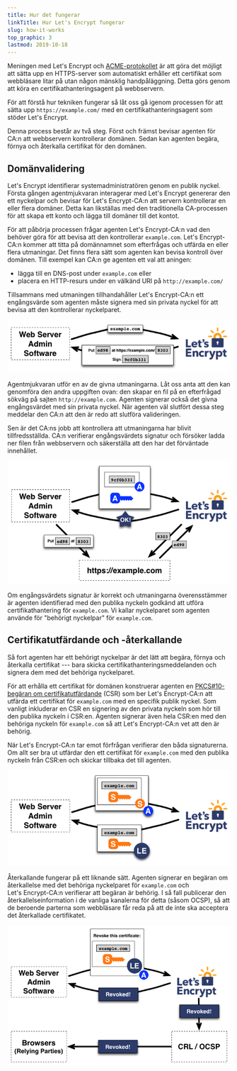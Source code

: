 ```yaml
---
title: Hur det fungerar
linkTitle: Hur Let's Encrypt fungerar
slug: how-it-works
top_graphic: 3
lastmod: 2019-10-18
---
```


Meningen med Let's&nbsp;Encrypt och
[ACME-protokollet](https://ietf-wg-acme.github.io/acme/) är att göra det möjligt
att sätta upp en HTTPS-server som automatiskt erhåller ett certifikat som
webbläsare litar på utan någon mänsklig handpåläggning. Detta görs genom att
köra en certifikathanteringsagent på webbservern.

För att förstå hur tekniken fungerar så låt oss gå igenom processen för att
sätta upp `https://example.com/` med en certifikathanteringsagent som stöder
Let's&nbsp;Encrypt.

Denna process består av två steg. Först och främst bevisar agenten för CA:n att
webbservern kontrollerar domänen. Sedan kan agenten begära, förnya och återkalla
certifikat för den domänen.

## Domänvalidering

Let's&nbsp;Encrypt identifierar systemadministratören genom en publik nyckel.
Första gången agentmjukvaran interagerar med Let's&nbsp;Encrypt genererar den
ett nyckelpar och bevisar för Let's&nbsp;Encrypt-CA:n att servern kontrollerar
en eller flera domäner. Detta kan likställas med den traditionella CA-processen
för att skapa ett konto och lägga till domäner till det kontot.

För att påbörja processen frågar agenten Let's Encrypt-CA:n vad den behöver göra
för att bevisa att den kontrollerar `example.com`. Let's Encrypt-CA:n kommer att
titta på domännamnet som efterfrågas och utfärda en eller flera utmaningar. Det
finns flera sätt som agenten kan bevisa kontroll över domänen. Till exempel kan
CA:n ge agenten ett val att aningen:

* lägga till en DNS-post under `example.com` eller
* placera en HTTP-resurs under en välkänd URI på `http://example.com/`

Tillsammans med utmaningen tillhandahåller Let's Encrypt-CA:n ett engångsvärde
som agenten måste signera med sin privata nyckel för att bevisa att den
kontrollerar nyckelparet.

<div class="howitworks-figure">
<img alt="Begäran om utmaningar för att validera example.com"
     src="/images/howitworks_challenge.png"/>
</div>

Agentmjukvaran utför en av de givna utmaningarna. Låt oss anta att den kan
genomföra den andra uppgiften ovan: den skapar en fil på en efterfrågad sökväg
på sajten `http://example.com`. Agenten signerar också det givna engångsvärdet
med sin privata nyckel. När agenten väl slutfört dessa steg meddelar den CA:n
att den är redo att slutföra valideringen.

Sen är det CA:ns jobb att kontrollera att utmaningarna har blivit
tillfredsställda. CA:n verifierar engångsvärdets signatur och försöker ladda ner
filen från webbservern och säkerställa att den har det förväntade innehållet.

<div class="howitworks-figure">
<img alt="Begäran av behörighet att agera för example.com"
     src="/images/howitworks_authorization.png"/>
</div>

Om engångsvärdets signatur är korrekt och utmaningarna överensstämmer är agenten
identifierad med den publika nyckeln godkänd att utföra certifikathantering för
`example.com`. Vi kallar nyckelparet som agenten använde för "behörigt
nyckelpar" för `example.com`.


## Certifikatutfärdande och -återkallande

Så fort agenten har ett behörigt nyckelpar är det lätt att begära, förnya och
återkalla certifikat --- bara skicka certifikathanteringsmeddelanden och signera
dem med det behöriga nyckelparet.

För att erhålla ett certifikat för domänen konstruerar agenten en
[PKCS#10-begäran om certifikatutfärdande](https://tools.ietf.org/html/rfc2986)
(CSR) som ber Let's&nbsp;Encrypt-CA:n att utfärda ett certifikat för
`example.com` med en specifik publik nyckel. Som vanligt inkluderar en CSR en
signering av den privata nyckeln som hör till den publika nyckeln i CSR:en.
Agenten signerar även hela CSR:en med den behöriga nyckeln för `example.com` så
att Let's&nbsp;Encrypt-CA:n vet att den är behörig.

När Let's&nbsp;Encrypt-CA:n tar emot förfrågan verifierar den båda signaturerna.
Om allt ser bra ut utfärdar den ett certifikat för `example.com` med den publika
nyckeln från CSR:en och skickar tillbaka det till agenten.

<div class="howitworks-figure">
<img alt="Begäran av certifikat för example.com"
     src="/images/howitworks_certificate.png"/>
</div>

Återkallande fungerar på ett liknande sätt. Agenten signerar en begäran om
återkallelse med det behöriga nyckelparet för `example.com` och
Let's&nbsp;Encrypt-CA:n verifierar att begäran är behörig. I så fall publicerar
den återkallelseinformation i de vanliga kanalerna för detta (såsom OCSP), så
att de beroende parterna som webbläsare får reda på att de inte ska acceptera
det återkallade certifikatet.

<div class="howitworks-figure">
<img alt="Begäran av återkallande av certifikat för example.com"
     src="/images/howitworks_revocation.png"/>
</div>

